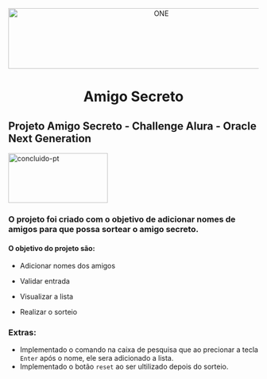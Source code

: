 <div align="center">
  <img width="600" height="122" alt="ONE" src="https://github.com/user-attachments/assets/f781e9ec-5fb8-48a5-aa65-d8273292c2cd" />
</div>

<h1 align="center"> Amigo Secreto </h1>
<h2> Projeto Amigo Secreto - Challenge Alura - Oracle Next Generation </h2>
<div align="justify">
  <img width="200" height="100" alt="concluido-pt" src="https://github.com/user-attachments/assets/bd451dfc-7543-452a-8566-4b6a04212a21" />
</div>

### O projeto foi criado com o objetivo de adicionar nomes de amigos para que possa sortear o amigo secreto.

#### O objetivo do projeto são:

*  Adicionar nomes dos amigos
  
*  Validar entrada
  
*  Visualizar a lista
  
*  Realizar o sorteio

### Extras:
  *  Implementado o comando na caixa de pesquisa que ao precionar a tecla `Enter` após o nome, ele sera adicionado a lista.
  *  Implementado o botão `reset` ao ser ultilizado depois do sorteio.
